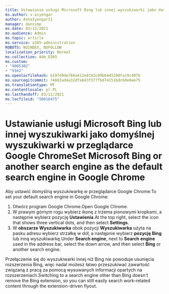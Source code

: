 ```yaml
---
title: Ustawianie usługi Microsoft Bing lub innej wyszukiwarki jako domyślnej wyszukiwarki w przeglądarce Google Chrome
ms.author: v-aiyengar
author: AshaIyengar21
manager: dansimp
ms.date: 03/12/2021
ms.audience: Admin
ms.topic: article
ms.service: o365-administration
ROBOTS: NOINDEX, NOFOLLOW
localization_priority: Normal
ms.collection: Adm_O365
ms.custom:
- "9005302"
- "9162"
ms.openlocfilehash: b19fd9de768a412e8193c09bb445290fac9c407b
ms.sourcegitcommit: 74663ad4a32dfa643f377fbd74151bdcb0e6ee75
ms.translationtype: MT
ms.contentlocale: pl-PL
ms.lasthandoff: 03/12/2021
ms.locfileid: "50816475"
---
```

# <a name="set-microsoft-bing-or-another-search-engine-as-the-default-search-engine-in-google-chrome"></a><span data-ttu-id="3f61c-102">Ustawianie usługi Microsoft Bing lub innej wyszukiwarki jako domyślnej wyszukiwarki w przeglądarce Google Chrome</span><span class="sxs-lookup"><span data-stu-id="3f61c-102">Set Microsoft Bing or another search engine as the default search engine in Google Chrome</span></span>

<span data-ttu-id="3f61c-103">Aby ustawić domyślną wyszukiwarkę w przeglądarce Google Chrome:</span><span class="sxs-lookup"><span data-stu-id="3f61c-103">To set your default search engine in Google Chrome:</span></span>

1. <span data-ttu-id="3f61c-104">Otwórz program Google Chrome.</span><span class="sxs-lookup"><span data-stu-id="3f61c-104">Open Google Chrome.</span></span>
1. <span data-ttu-id="3f61c-105">W prawym górnym rogu wybierz ikonę z trzema pionowymi kropkami, a następnie wybierz pozycję **Ustawienia**.</span><span class="sxs-lookup"><span data-stu-id="3f61c-105">At the top right, select the icon that shows three vertical dots, and then select **Settings**.</span></span>
1. <span data-ttu-id="3f61c-106">W **obszarze Wyszukiwarka** obok pozycji **Wyszukiwarka** użyta na pasku adresu wybierz strzałkę w dół, a następnie wybierz **pozycję Bing** lub inną wyszukiwarkę.</span><span class="sxs-lookup"><span data-stu-id="3f61c-106">Under **Search engine**, next to **Search engine** used in the address bar, select the down arrow, and then select **Bing** or another search engine.</span></span>

<span data-ttu-id="3f61c-107">Przełączenie się do wyszukiwarki innej niż Bing nie powoduje usunięcia rozszerzenia Bing, więc nadal możesz łatwo przeszukiwać zawartość związaną z pracą za pomocą wysuwanych informacji opartych na rozszerzeniach.</span><span class="sxs-lookup"><span data-stu-id="3f61c-107">Switching to a search engine other than Bing doesn't remove the Bing extension, so you can still easily search work-related content through the extension-driven flyout.</span></span>
